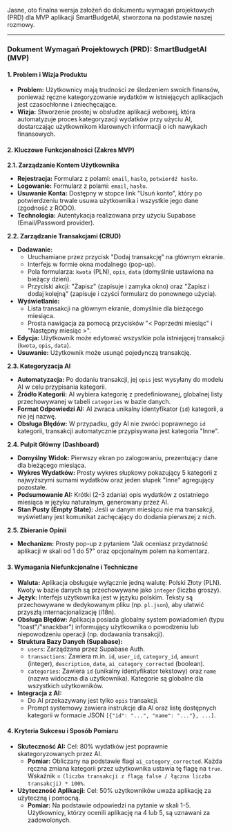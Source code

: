 Jasne, oto finalna wersja założeń do dokumentu wymagań projektowych (PRD) dla MVP aplikacji SmartBudgetAI, stworzona na podstawie naszej rozmowy.

---

### **Dokument Wymagań Projektowych (PRD): SmartBudgetAI (MVP)**

#### **1. Problem i Wizja Produktu**

*   **Problem:** Użytkownicy mają trudności ze śledzeniem swoich finansów, ponieważ ręczne kategoryzowanie wydatków w istniejących aplikacjach jest czasochłonne i zniechęcające.
*   **Wizja:** Stworzenie prostej w obsłudze aplikacji webowej, która automatyzuje proces kategoryzacji wydatków przy użyciu AI, dostarczając użytkownikom klarownych informacji o ich nawykach finansowych.

#### **2. Kluczowe Funkcjonalności (Zakres MVP)**

**2.1. Zarządzanie Kontem Użytkownika**
*   **Rejestracja:** Formularz z polami: `email`, `hasło`, `potwierdź hasło`.
*   **Logowanie:** Formularz z polami: `email`, `hasło`.
*   **Usuwanie Konta:** Dostępny w stopce link "Usuń konto", który po potwierdzeniu trwale usuwa użytkownika i wszystkie jego dane (zgodność z RODO).
*   **Technologia:** Autentykacja realizowana przy użyciu Supabase (Email/Password provider).

**2.2. Zarządzanie Transakcjami (CRUD)**
*   **Dodawanie:**
    *   Uruchamiane przez przycisk "Dodaj transakcję" na głównym ekranie.
    *   Interfejs w formie okna modalnego (pop-up).
    *   Pola formularza: `kwota` (PLN), `opis`, `data` (domyślnie ustawiona na bieżący dzień).
    *   Przyciski akcji: "Zapisz" (zapisuje i zamyka okno) oraz "Zapisz i dodaj kolejną" (zapisuje i czyści formularz do ponownego użycia).
*   **Wyświetlanie:**
    *   Lista transakcji na głównym ekranie, domyślnie dla bieżącego miesiąca.
    *   Prosta nawigacja za pomocą przycisków "< Poprzedni miesiąc" i "Następny miesiąc >".
*   **Edycja:** Użytkownik może edytować wszystkie pola istniejącej transakcji (`kwota`, `opis`, `data`).
*   **Usuwanie:** Użytkownik może usunąć pojedynczą transakcję.

**2.3. Kategoryzacja AI**
*   **Automatyzacja:** Po dodaniu transakcji, jej `opis` jest wysyłany do modelu AI w celu przypisania kategorii.
*   **Źródło Kategorii:** AI wybiera kategorię z predefiniowanej, globalnej listy przechowywanej w tabeli `categories` w bazie danych.
*   **Format Odpowiedzi AI:** AI zwraca unikalny identyfikator (`id`) kategorii, a nie jej nazwę.
*   **Obsługa Błędów:** W przypadku, gdy AI nie zwróci poprawnego `id` kategorii, transakcji automatycznie przypisywana jest kategoria "Inne".

**2.4. Pulpit Główny (Dashboard)**
*   **Domyślny Widok:** Pierwszy ekran po zalogowaniu, prezentujący dane dla bieżącego miesiąca.
*   **Wykres Wydatków:** Prosty wykres słupkowy pokazujący 5 kategorii z najwyższymi sumami wydatków oraz jeden słupek "Inne" agregujący pozostałe.
*   **Podsumowanie AI:** Krótki (2-3 zdania) opis wydatków z ostatniego miesiąca w języku naturalnym, generowany przez AI.
*   **Stan Pusty (Empty State):** Jeśli w danym miesiącu nie ma transakcji, wyświetlany jest komunikat zachęcający do dodania pierwszej z nich.

**2.5. Zbieranie Opinii**
*   **Mechanizm:** Prosty pop-up z pytaniem "Jak oceniasz przydatność aplikacji w skali od 1 do 5?" oraz opcjonalnym polem na komentarz.

#### **3. Wymagania Niefunkcjonalne i Techniczne**

*   **Waluta:** Aplikacja obsługuje wyłącznie jedną walutę: Polski Złoty (PLN). Kwoty w bazie danych są przechowywane jako `integer` (liczba groszy).
*   **Język:** Interfejs użytkownika jest w języku polskim. Teksty są przechowywane w dedykowanym pliku (np. `pl.json`), aby ułatwić przyszłą internacjonalizację (i18n).
*   **Obsługa Błędów:** Aplikacja posiada globalny system powiadomień (typu "toast"/"snackbar") informujący użytkownika o powodzeniu lub niepowodzeniu operacji (np. dodawania transakcji).
*   **Struktura Bazy Danych (Supabase):**
    *   `users`: Zarządzana przez Supabase Auth.
    *   `transactions`: Zawiera m.in. `id`, `user_id`, `category_id`, `amount` (integer), `description`, `date`, `ai_category_corrected` (boolean).
    *   `categories`: Zawiera `id` (unikalny identyfikator tekstowy) oraz `name` (nazwa widoczna dla użytkownika). Kategorie są globalne dla wszystkich użytkowników.
*   **Integracja z AI:**
    *   Do AI przekazywany jest tylko `opis` transakcji.
    *   Prompt systemowy zawiera instrukcje dla AI oraz listę dostępnych kategorii w formacie JSON `[{"id": "...", "name": "..."}, ...]`.

#### **4. Kryteria Sukcesu i Sposób Pomiaru**

*   **Skuteczność AI:** Cel: 80% wydatków jest poprawnie skategoryzowanych przez AI.
    *   **Pomiar:** Obliczany na podstawie flagi `ai_category_corrected`. Każda ręczna zmiana kategorii przez użytkownika ustawia tę flagę na `true`. Wskaźnik = `(liczba transakcji z flagą false / łączna liczba transakcji) * 100%`.
*   **Użyteczność Aplikacji:** Cel: 50% użytkowników uważa aplikację za użyteczną i pomocną.
    *   **Pomiar:** Na podstawie odpowiedzi na pytanie w skali 1-5. Użytkownicy, którzy ocenili aplikację na 4 lub 5, są uznawani za zadowolonych.